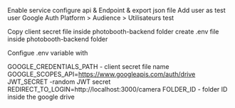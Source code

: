 

Enable service
configure api & Endpoint & export json file
Add user as test user Google Auth Platform > Audience > Utilisateurs test

Copy client secret file inside photobooth-backend folder
create .env file inside photobooth-backend folder

Configue .env variable with 

GOOGLE_CREDENTIALS_PATH - client secret file name
GOOGLE_SCOPES_API=https://www.googleapis.com/auth/drive
JWT_SECRET -random JWT secret
REDIRECT_TO_LOGIN=http://localhost:3000/camera
FOLDER_ID - folder ID inside the google drive
